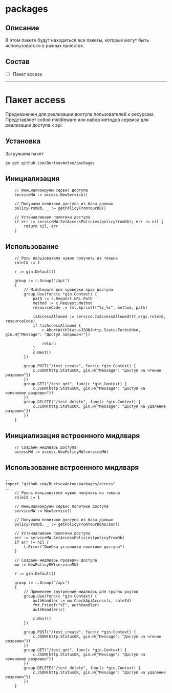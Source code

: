 # packages

## Описание

В этом пакете будут находиться все пакеты, которые могут быть использоваться в разных проектах.

## Состав

- [ ] Пакет access

***

# Пакет access
Предназначен для реализации доступа пользователей к ресурсам.
Представляет собой middleware или набор методов сервиса для реализации доступа к api.

## Установка

Загружаем пакет

```
go get github.com/BurtsevAnton/packages
```

## Инициализация

```
    // Инициализируем сервис доступа
    serviceMW := access.NewService()

    // Получаем политики доступа из базы данных
    policyFromDb, _ := getPolicyFromYourDB()
    
    // Устанавливаем политики доступа
    if err := serviceMW.SetAccessPolicies(policyFromDb); err != nil {
        return nil, err
    }
```

## Использование
```
    // Роль пользователя нужно получить из токена 
    roleId := 1
    
    r := gin.Default()
    
    group := r.Group("/api")
    {
        // Middleware для проверки прав доступа
        group.Use(func(c *gin.Context) {
            path := c.Request.URL.Path
            method := c.Request.Method
            resourceCode := fmt.Sprintf("%s_%s", method, path)

            isAccessAllowed := service.IsAccessAllowed(tt.args.roleId, resourceCode)
	        if !isAccessAllowed {
	            c.AbortWithStatusJSON(http.StatusForbidden, gin.H{"Message": "Доступ запрещен!"})

	    	    return
	    	}
	    	c.Next()
	    })

	    group.POST("/test_create", func(c *gin.Context) {
	    	c.JSON(http.StatusOK, gin.H{"Message": "Доступ на чтение разрешен"})
	    })
	    group.GET("/test_get", func(c *gin.Context) {
	    	c.JSON(http.StatusOK, gin.H{"Message": "Доступ на изменение разрешен"})
	    })
	    group.DELETE("/test_delete", func(c *gin.Context) {
	    	c.JSON(http.StatusOK, gin.H{"Message": "Доступ на удаление разрешен"})
	    })
	}

```

## Инициализация встроенного мидлваря

```
    // Создаем мидлварь доступа
    accessMW := access.NewPolicyMW(serviceMW)
```


## Использование встроенного мидлваря

```
...
import "github.com/BurtsevAnton/packages/access"
...
    // Ролль пользователя нужно получить из токена 
    roleId := 1
    
    // Инициализируем сервис политики доступа
    serviceMW := NewService()
	
    // Получаем политики доступа из базы данных
    policyFromDb, _ := getPolicyFromYourDbAsJson()
	
    // Устанавливаем политики доступа
    err := serviceMW.SetAccessPolicies(policyFromDb)
    if err != nil {
        t.Error("Ошибка установки политики доступа")
    }

    // Создаем мидлварь проверки доступа
    mw := NewPolicyMW(serviceMW)
	
    r := gin.Default()
	
    group := r.Group("/api")
    {
        // Применяем внутренний мидлварь для группы роутов
        group.Use(func(c *gin.Context) {
            authHandler := mw.CheckApiAccess(c, roleId)
            fmt.Printf("%T", authHandler)
            authHandler(c)
            
            c.Next()
        })
		
        group.POST("/test_create", func(c *gin.Context) {
            c.JSON(http.StatusOK, gin.H{"Message": "Доступ на чтение разрешен"})
        })
        group.GET("/test_get", func(c *gin.Context) {
            c.JSON(http.StatusOK, gin.H{"Message": "Доступ на изменение разрешен"})
        })
        group.DELETE("/test_delete", func(c *gin.Context) {
            c.JSON(http.StatusOK, gin.H{"Message": "Доступ на удаление разрешен"})
        })
    }


```

